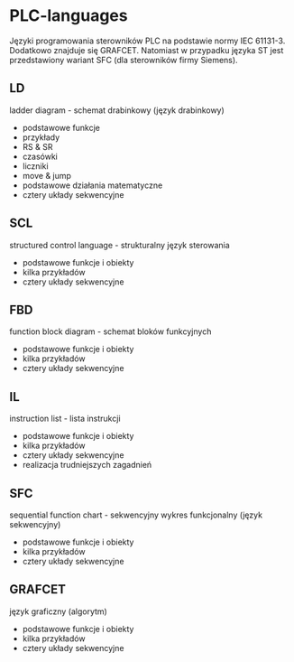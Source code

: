 # PLC-languages
Języki programowania sterowników PLC na podstawie normy IEC 61131-3. Dodatkowo znajduje się GRAFCET. Natomiast w przypadku języka ST jest przedstawiony wariant SFC (dla sterowników firmy Siemens).

## LD
ladder diagram - schemat drabinkowy (język drabinkowy)
* podstawowe funkcje
* przykłady
* RS & SR
* czasówki
* liczniki
* move & jump
* podstawowe działania matematyczne
* cztery układy sekwencyjne

## SCL
structured control language - strukturalny język sterowania
* podstawowe funkcje i obiekty
* kilka przykładów
* cztery układy sekwencyjne

## FBD
function block diagram - schemat bloków funkcyjnych
* podstawowe funkcje i obiekty
* kilka przykładów
* cztery układy sekwencyjne

## IL
instruction list - lista instrukcji
* podstawowe funkcje i obiekty
* kilka przykładów
* cztery układy sekwencyjne
* realizacja trudniejszych zagadnień

## SFC
sequential function chart - sekwencyjny wykres funkcjonalny (język sekwencyjny)
* podstawowe funkcje i obiekty
* kilka przykładów
* cztery układy sekwencyjne

## GRAFCET
język graficzny (algorytm)
* podstawowe funkcje i obiekty
* kilka przykładów
* cztery układy sekwencyjne

